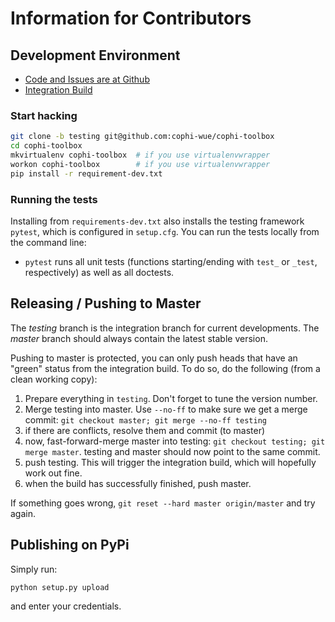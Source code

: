 # Information for Contributors

## Development Environment

* [Code and Issues are at Github](http://github.com/cophi-wue/cophi-toolbox)
* [Integration Build](http://dev.digital-humanities.de/ci/blue/organizations/jenkins/cophi_toolbox/activity)

### Start hacking

```bash
git clone -b testing git@github.com:cophi-wue/cophi-toolbox
cd cophi-toolbox
mkvirtualenv cophi-toolbox  # if you use virtualenvwrapper
workon cophi-toolbox        # if you use virtualenvwrapper
pip install -r requirement-dev.txt
```

### Running the tests

Installing from `requirements-dev.txt` also installs the testing framework `pytest`, which is configured in `setup.cfg`. You can run the tests locally from the command line:

* `pytest` runs all unit tests (functions starting/ending with `test_` or `_test`, respectively) as well as all doctests.


## Releasing / Pushing to Master

The _testing_ branch is the integration branch for current developments. The _master_ branch should always contain the latest stable version. 

Pushing to master is protected, you can only push heads that have an "green" status from the integration build. To do so, do the following (from a clean working copy):

1. Prepare everything in `testing`. Don't forget to tune the version number.
2. Merge testing into master. Use `--no-ff` to make sure we get a merge commit: `git checkout master; git merge --no-ff testing`
3. if there are conflicts, resolve them and commit (to master)
4. now, fast-forward-merge master into testing: `git checkout testing; git merge master`. testing and master should now point to the same commit.
5. push testing. This will trigger the integration build, which will hopefully work out fine.
6. when the build has successfully finished, push master.

If something goes wrong, `git reset --hard master origin/master` and try again.

## Publishing on PyPi

Simply run:

```
python setup.py upload
```

and enter your credentials.